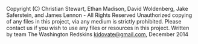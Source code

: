  Copyright (C) Christian Stewart, Ethan Madison, David Woldenberg, Jake Saferstein, and James Lennon - All Rights Reserved
 Unauthorized copying of any files in this project, via any medium is strictly prohibited. Please contact us if you wish to use any files or resources in this project.
 Written by team The Washington Redskins <kidovate@gmail.com>, December 2014
